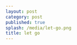```yaml
---
layout: post
category: post
published: true
splash: /media/let-go.png
title: let go
---
```

<!-- ![if you realize that all things change, there is nothing to try and hold on to](/media/let-go.png) -->
